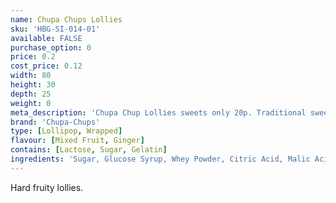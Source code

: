 ```yaml
---
name: Chupa Chups Lollies
sku: 'HBG-SI-014-01'
available: FALSE
purchase_option: 0
price: 0.2
cost_price: 0.12
width: 80
height: 30
depth: 25
weight: 0
meta_description: 'Chupa Chup Lollies sweets only 20p. Traditional sweets and more at Humbugs Confectionery Store. Specialists in satisfying your sweet tooth!'
brand: 'Chupa-Chups'
type: [Lollipop, Wrapped]
flavour: [Mixed Fruit, Ginger]
contains: [Lactose, Sugar, Gelatin]
ingredients: 'Sugar, Glucose Syrup, Whey Powder, Citric Acid, Malic Acid, Concentrated Fruit Puree (3%) (Apple, Cherry, Raspberry, Pineapple, Lime, Lemon, Strawberry, Peach, Banana, Orange, Blueberry, Blackberry), Flavouring, Inulin, Skimmed Milk Powder, Skimmed Milk Yoghurt Powder, Calcium Lactate, Salt, Barley Malt Extract, E162, E160C, E100, E163'
---
```

Hard fruity lollies.